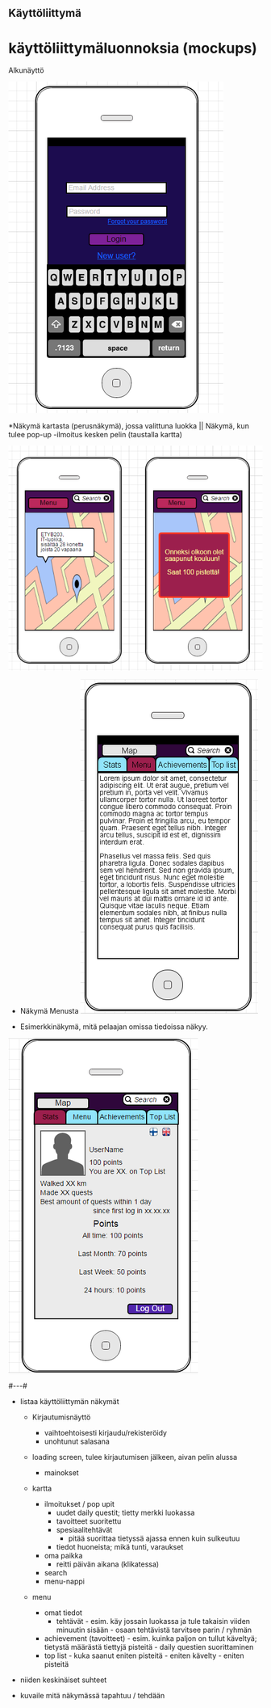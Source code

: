 ## Käyttöliittymä

# käyttöliittymäluonnoksia (mockups)

Alkunäyttö

![Alkunäyttö](kuvat/alkunäyttö.png)


*Näkymä kartasta (perusnäkymä), jossa valittuna luokka || Näkymä, kun tulee pop-up -ilmoitus kesken pelin (taustalla kartta)

![käyttöliittymäesimerkit](kuvat/kuvat2.png)


* Näkymä Menusta
 ![käyttöliittymäesimerkki](kuvat/menu.png) 


* Esimerkkinäkymä, mitä pelaajan omissa tiedoissa näkyy.

 ![Statsit](kuvat/Stats.png)



#---#


* listaa käyttöliittymän näkymät
   - Kirjautumisnäyttö
       - vaihtoehtoisesti kirjaudu/rekisteröidy
       - unohtunut salasana
   - loading screen, tulee kirjautumisen jälkeen, aivan pelin alussa
       - mainokset
   - kartta
      - ilmoitukset / pop upit
         - uudet daily questit; tietty merkki luokassa
         - tavoitteet suoritettu
         - spesiaalitehtävät 
              - pitää suorittaa tietyssä ajassa ennen kuin sulkeutuu
         - tiedot huoneista; mikä tunti, varaukset
      - oma paikka
          - reitti päivän aikana (klikatessa)
      - search
      - menu-nappi

  - menu
    - omat tiedot 
      - tehtävät
            - esim. käy jossain luokassa ja tule takaisin viiden minuutin sisään
            - osaan tehtävistä tarvitsee parin / ryhmän
    - achievement (tavoitteet)
            - esim. kuinka paljon on tullut käveltyä; tietystä määrästä tiettyjä pisteitä
            - daily questien suorittaminen 
    - top list
            - kuka saanut eniten pisteitä 
              - eniten kävelty
              - eniten pisteitä

 
* niiden keskinäiset suhteet


* kuvaile mitä näkymässä tapahtuu / tehdään


